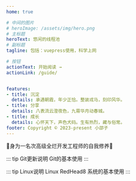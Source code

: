 ```yaml
---
home: true

# 中间的图片
# heroImage: /assets/img/hero.png
# 主标题
heroText: 悠闲的线程池
# 副标题
tagline: 包括：vuepress使用，科学上网

# 按钮
actionText: 开始阅读 →
actionLink: /guide/


features:
- title: 沉淀
  details: 承遇朝霞，年少正恰。整装戎马，刻印风华。
- title: 分享
  details: 八表流云澄夜色，九霄华月动春城。
- title: 成长
  details: 心怀天下，声色犬码。生有热烈，藏与俗常。
footer: Copyright © 2023-present 小邵子
---
```


🎉身为一名次高级全烂开发工程师的自我修养🎉

::: tip Git更新说明
Git的基本使用
::: 

::: tip Linux说明
Linux RedHead8 系统的基本使用
::: 
